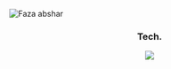 ![Faza abshar](img/faza.png)
<!-- ## Hi, Faza in here 🤙🏻 -->
<!--
**fazabsharcontact/fazabsharcontact** is a ✨ _special_ ✨ repository because its `README.md` (this file) appears on your GitHub profile.

Here are some ideas to get you started:

- 🔭 I’m currently working on ...
- 🌱 I’m currently learning ...
- 👯 I’m looking to collaborate on ...
- 🤔 I’m looking for help with ...
- 💬 Ask me about ...
- 📫 How to reach me: ...
- 😄 Pronouns: ...
- ⚡ Fun fact: ...
-->

<h3 align="center">Tech.</h3>
<div align="center">
  <a href="https://skillicons.dev">
    <img src="https://skillicons.dev/icons?i=html,css,javascript,python,php,laravel&theme=light" />
  </a>
</div>